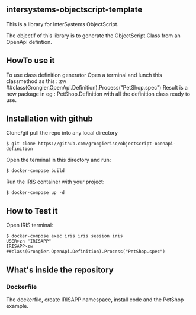 ## intersystems-objectscript-template
This is a library for InterSystems ObjectScript.

The objectif of this library is to generate the ObjectScript Class from an OpenApi defintion.

## HowTo use it
To use class definition generator
Open a terminal and lunch this classmethod as this :
zw ##class(Grongier.OpenApi.Definition).Process("PetShop.spec")
Result is a new package in eg : PetShop.Definition with all the definition class ready to use.

## Installation with github

Clone/git pull the repo into any local directory

```
$ git clone https://github.com/grongierisc/objectscript-openapi-definition
```

Open the terminal in this directory and run:

```
$ docker-compose build
```

Run the IRIS container with your project:

```
$ docker-compose up -d
```

## How to Test it

Open IRIS terminal:

```
$ docker-compose exec iris iris session iris
USER>zn "IRISAPP"
IRISAPP>zw ##class(Grongier.OpenApi.Definition).Process("PetShop.spec")
```

## What's inside the repository

### Dockerfile

The dockerfile, create IRISAPP namespace, install code and the PetShop example.

